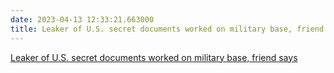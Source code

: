 ```yaml
---
date: 2023-04-13 12:33:21.663000
title: Leaker of U.S. secret documents worked on military base, friend says
---
```


[Leaker of U.S. secret documents worked on military base, friend says](https://www.washingtonpost.com/national-security/2023/04/12/discord-leaked-documents/)